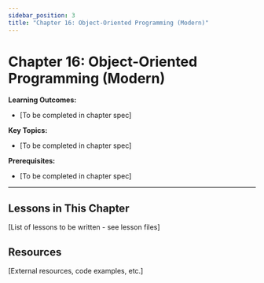 ```yaml
---
sidebar_position: 3
title: "Chapter 16: Object-Oriented Programming (Modern)"
---
```


# Chapter 16: Object-Oriented Programming (Modern)

**Learning Outcomes:**
- [To be completed in chapter spec]

**Key Topics:**
- [To be completed in chapter spec]

**Prerequisites:**
- [To be completed in chapter spec]

---

## Lessons in This Chapter

[List of lessons to be written - see lesson files]

## Resources

[External resources, code examples, etc.]
